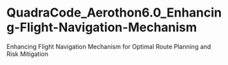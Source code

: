 # QuadraCode_Aerothon6.0_Enhancing-Flight-Navigation-Mechanism
Enhancing Flight Navigation Mechanism for Optimal Route Planning and Risk Mitigation
